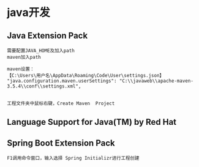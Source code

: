 
# java开发

## Java Extension Pack 
```
需要配置JAVA_HOME及加入path
maven加入path

maven设置：
【C:\Users\用户名\AppData\Roaming\Code\User\settings.json】
"java.configuration.maven.userSettings": "C:\\javaweb\\apache-maven-3.5.4\\conf\\settings.xml",


工程文件夹中鼠标右键，Create Maven  Project
```

## Language Support for Java(TM) by Red Hat



## Spring Boot Extension Pack
```
F1调用命令窗口，输入选择 Spring Initializr进行工程创建 
```